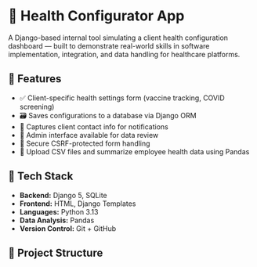 # 🏥 Health Configurator App

A Django-based internal tool simulating a client health configuration dashboard — built to demonstrate real-world skills in software implementation, integration, and data handling for healthcare platforms.

## 🚀 Features

- ✅ Client-specific health settings form (vaccine tracking, COVID screening)
- 🗃️ Saves configurations to a database via Django ORM
- 📧 Captures client contact info for notifications
- 📄 Admin interface available for data review
- 🔐 Secure CSRF-protected form handling
- 📁 Upload CSV files and summarize employee health data using Pandas

## 🔧 Tech Stack

- **Backend:** Django 5, SQLite
- **Frontend:** HTML, Django Templates
- **Languages:** Python 3.13
- **Data Analysis:** Pandas
- **Version Control:** Git + GitHub

## 📂 Project Structure


